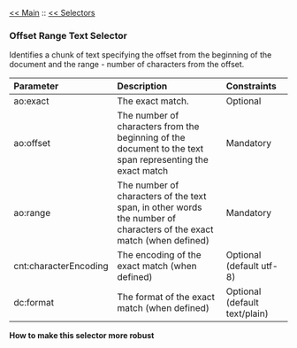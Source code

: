 [<< Main](v2Main.md) :: [<< Selectors](v2Selectors.md)

### Offset Range Text Selector ###

Identifies a chunk of text specifying the offset from the beginning of the document and the range - number of characters from the offset.

| **Parameter** | **Description** | **Constraints** |
|:--------------|:----------------|:----------------|
| ao:exact  | The exact match. | Optional |
| ao:offset | The number of characters from the beginning of the document to the text span representing the exact match | Mandatory |
| ao:range  | The number of characters of the text span, in other words the number of characters of the exact match (when defined) |  Mandatory |
| cnt:characterEncoding | The encoding of the exact match (when defined) | Optional (default utf-8) |
| dc:format | The format of the exact match (when defined) | Optional (default text/plain) |

**How to make this selector more robust**